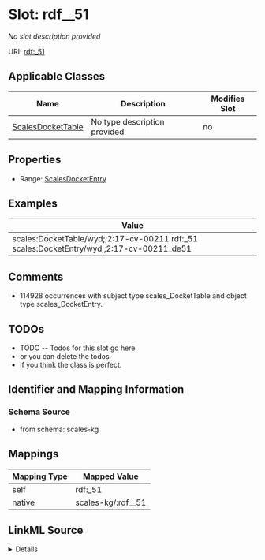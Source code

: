 

# Slot: rdf__51


_No slot description provided_





URI: [rdf:_51](http://www.w3.org/1999/02/22-rdf-syntax-ns#_51)



<!-- no inheritance hierarchy -->





## Applicable Classes

| Name | Description | Modifies Slot |
| --- | --- | --- |
| [ScalesDocketTable](../classes/ScalesDocketTable.md) | No type description provided |  no  |







## Properties

* Range: [ScalesDocketEntry](../classes/ScalesDocketEntry.md)






## Examples

| Value |
| --- |
| scales:DocketTable/wyd;;2:17-cv-00211 rdf:_51 scales:DocketEntry/wyd;;2:17-cv-00211_de51 |

## Comments

* 114928 occurrences with subject type scales_DocketTable and object type scales_DocketEntry.

## TODOs

* TODO -- Todos for this slot go here
* or you can delete the todos
* if you think the class is perfect.

## Identifier and Mapping Information







### Schema Source


* from schema: scales-kg




## Mappings

| Mapping Type | Mapped Value |
| ---  | ---  |
| self | rdf:_51 |
| native | scales-kg/:rdf__51 |




## LinkML Source

<details>
```yaml
name: rdf__51
description: No slot description provided
todos:
- TODO -- Todos for this slot go here
- or you can delete the todos
- if you think the class is perfect.
comments:
- 114928 occurrences with subject type scales_DocketTable and object type scales_DocketEntry.
examples:
- value: scales:DocketTable/wyd;;2:17-cv-00211 rdf:_51 scales:DocketEntry/wyd;;2:17-cv-00211_de51
from_schema: scales-kg
rank: 1000
slot_uri: rdf:_51
alias: rdf__51
domain_of:
- scales_DocketTable
range: scales_DocketEntry

```
</details>